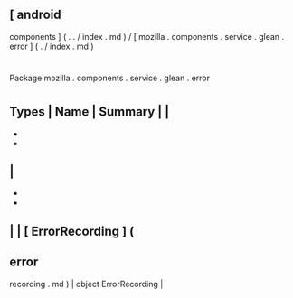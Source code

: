 [
android
-
components
]
(
.
.
/
index
.
md
)
/
[
mozilla
.
components
.
service
.
glean
.
error
]
(
.
/
index
.
md
)
#
#
Package
mozilla
.
components
.
service
.
glean
.
error
#
#
#
Types
|
Name
|
Summary
|
|
-
-
-
|
-
-
-
|
|
[
ErrorRecording
]
(
-
error
-
recording
.
md
)
|
object
ErrorRecording
|
